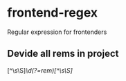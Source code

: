 # frontend-regex
Regular expression for frontenders

## Devide all rems in project
[^\s\S]*\d(?=rem)[^\s\S]*
